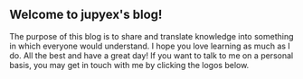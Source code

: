 ## Welcome to jupyex's blog!
The purpose of this blog is to share and translate knowledge into something in which everyone would understand. I hope you love learning as much as I do. All the best and have a great day! If you want to talk to me on a personal basis, you may get in touch with me by clicking the logos below.
